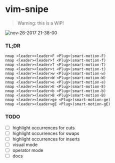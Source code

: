 # vim-snipe

> Warning: this is a WIP!

![nov-26-2017 21-38-00](https://user-images.githubusercontent.com/2729079/33252297-1aab5d24-d2f2-11e7-9200-da6bb39e947b.gif)

### TL;DR

```vim
nmap <leader><leader>F <Plug>(smart-motion-F)
nmap <leader><leader>f <Plug>(smart-motion-f)
nmap <leader><leader>T <Plug>(smart-motion-T)
nmap <leader><leader>t <Plug>(smart-motion-t)
nmap <leader><leader>w <Plug>(smart-motion-w)
nmap <leader><leader>W <Plug>(smart-motion-W)
nmap <leader><leader>e <Plug>(smart-motion-e)
nmap <leader><leader>E <Plug>(smart-motion-E)
nmap <leader><leader>b <Plug>(smart-motion-b)
nmap <leader><leader>B <Plug>(smart-motion-B)
nmap <leader><leader>ge <Plug>(smart-motion-ge)
nmap <leader><leader>gE <Plug>(smart-motion-gE)
```

### TODO

* [ ] highlight occurrences for cuts
* [ ] highlight occurrences for swaps
* [ ] highlight occurrences for inserts
* [ ] visual mode
* [ ] operator mode
* [ ] docs
